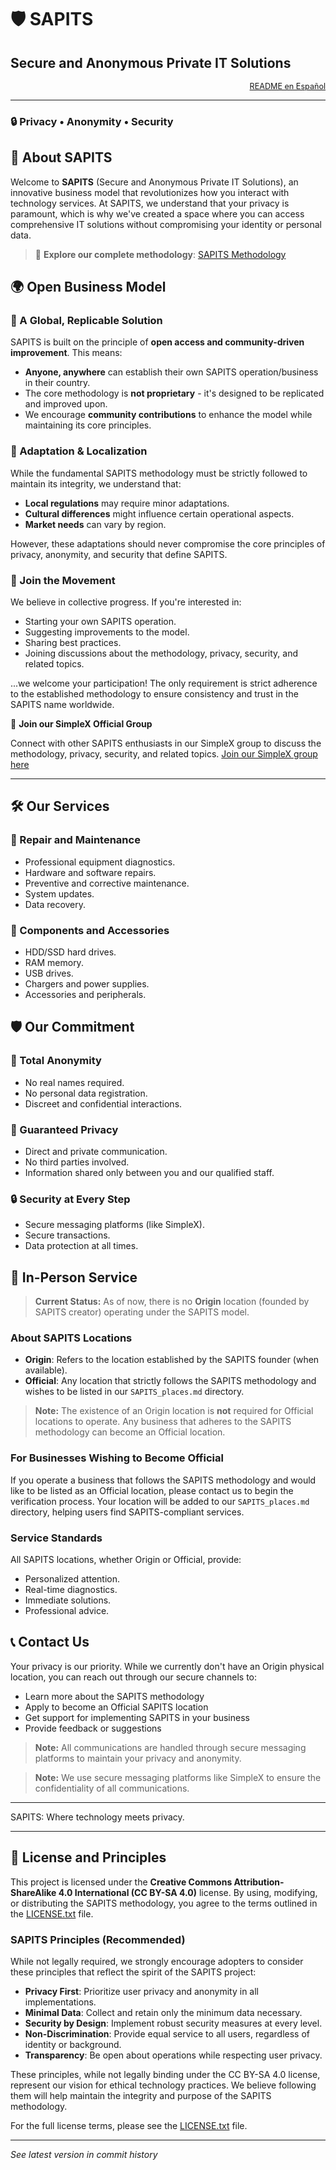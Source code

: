 # 🛡️ SAPITS
## Secure and Anonymous Private IT Solutions

<div align="right" style="font-size: 0.9em; color: #666;">
  <a href="README.es.md">README en Español</a>
</div>

---

### 🔒 Privacy • Anonymity • Security

## 🌟 About SAPITS

Welcome to **SAPITS** (Secure and Anonymous Private IT Solutions), an innovative business model that revolutionizes how you interact with technology services. At SAPITS, we understand that your privacy is paramount, which is why we've created a space where you can access comprehensive IT solutions without compromising your identity or personal data.

> 📖 **Explore our complete methodology**: [SAPITS Methodology](METHODOLOGY.md)

## 🌍 Open Business Model

### 🚀 A Global, Replicable Solution

SAPITS is built on the principle of **open access and community-driven improvement**. This means:

- **Anyone, anywhere** can establish their own SAPITS operation/business in their country.
- The core methodology is **not proprietary** - it's designed to be replicated and improved upon.
- We encourage **community contributions** to enhance the model while maintaining its core principles.

### 🔄 Adaptation & Localization

While the fundamental SAPITS methodology must be strictly followed to maintain its integrity, we understand that:

- **Local regulations** may require minor adaptations.
- **Cultural differences** might influence certain operational aspects.
- **Market needs** can vary by region.

However, these adaptations should never compromise the core principles of privacy, anonymity, and security that define SAPITS.

### 🤝 Join the Movement

We believe in collective progress. If you're interested in:
- Starting your own SAPITS operation.
- Suggesting improvements to the model.
- Sharing best practices.
- Joining discussions about the methodology, privacy, security, and related topics.

...we welcome your participation! The only requirement is strict adherence to the established methodology to ensure consistency and trust in the SAPITS name worldwide.

💬 **Join our SimpleX Official Group**

Connect with other SAPITS enthusiasts in our SimpleX group to discuss the methodology, privacy, security, and related topics. [Join our SimpleX group here](https://smp14.simplex.im/g#aV2fsJ76J60x1iz2Rv0d37SJMZcW7pBQBdc58l0nU3U)

---

## 🛠️ Our Services

### 🔧 Repair and Maintenance
- Professional equipment diagnostics.
- Hardware and software repairs.
- Preventive and corrective maintenance.
- System updates.
- Data recovery.

### 💾 Components and Accessories
- HDD/SSD hard drives.
- RAM memory.
- USB drives.
- Chargers and power supplies.
- Accessories and peripherals.

## 🛡️ Our Commitment

### 🔄 Total Anonymity
- No real names required.
- No personal data registration.
- Discreet and confidential interactions.

### 🤝 Guaranteed Privacy
- Direct and private communication.
- No third parties involved.
- Information shared only between you and our qualified staff.

### 🔒 Security at Every Step
- Secure messaging platforms (like SimpleX).
- Secure transactions.
- Data protection at all times.

## 📍 In-Person Service

> **Current Status:** As of now, there is no **Origin** location (founded by SAPITS creator) operating under the SAPITS model.

### About SAPITS Locations

- **Origin**: Refers to the location established by the SAPITS founder (when available).
- **Official**: Any location that strictly follows the SAPITS methodology and wishes to be listed in our `SAPITS_places.md` directory.

> **Note:** The existence of an Origin location is **not** required for Official locations to operate. Any business that adheres to the SAPITS methodology can become an Official location.

### For Businesses Wishing to Become Official

If you operate a business that follows the SAPITS methodology and would like to be listed as an Official location, please contact us to begin the verification process. Your location will be added to our `SAPITS_places.md` directory, helping users find SAPITS-compliant services.

### Service Standards

All SAPITS locations, whether Origin or Official, provide:
- Personalized attention.
- Real-time diagnostics.
- Immediate solutions.
- Professional advice.

## 📞 Contact Us

Your privacy is our priority. While we currently don't have an Origin physical location, you can reach out through our secure channels to:

- Learn more about the SAPITS methodology
- Apply to become an Official SAPITS location
- Get support for implementing SAPITS in your business
- Provide feedback or suggestions

> **Note:** All communications are handled through secure messaging platforms to maintain your privacy and anonymity.

> **Note:** We use secure messaging platforms like SimpleX to ensure the confidentiality of all communications.

---

SAPITS: Where technology meets privacy.

---

## 📜 License and Principles

This project is licensed under the **Creative Commons Attribution-ShareAlike 4.0 International (CC BY-SA 4.0)** license. By using, modifying, or distributing the SAPITS methodology, you agree to the terms outlined in the [LICENSE.txt](LICENSE.txt) file.

### SAPITS Principles (Recommended)

While not legally required, we strongly encourage adopters to consider these principles that reflect the spirit of the SAPITS project:

- **Privacy First**: Prioritize user privacy and anonymity in all implementations.
- **Minimal Data**: Collect and retain only the minimum data necessary.
- **Security by Design**: Implement robust security measures at every level.
- **Non-Discrimination**: Provide equal service to all users, regardless of identity or background.
- **Transparency**: Be open about operations while respecting user privacy.

These principles, while not legally binding under the CC BY-SA 4.0 license, represent our vision for ethical technology practices. We believe following them will help maintain the integrity and purpose of the SAPITS methodology.

For the full license terms, please see the [LICENSE.txt](LICENSE.txt) file.

---

*See latest version in commit history*
